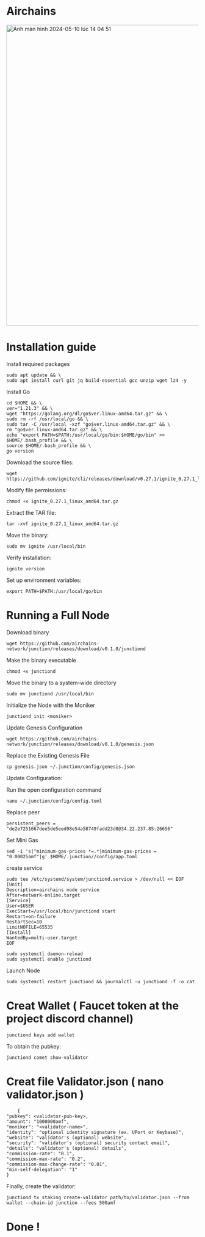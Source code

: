 # Airchains

<img width="789" alt="Ảnh màn hình 2024-05-10 lúc 14 04 51" src="https://github.com/Validator247/Airchains/assets/148058353/0f602ac7-f691-4c52-b5f1-5533c961aab3">

# Installation guide

Install required packages

    sudo apt update && \
    sudo apt install curl git jq build-essential gcc unzip wget lz4 -y

Install Go

    cd $HOME && \
    ver="1.21.3" && \
    wget "https://golang.org/dl/go$ver.linux-amd64.tar.gz" && \
    sudo rm -rf /usr/local/go && \
    sudo tar -C /usr/local -xzf "go$ver.linux-amd64.tar.gz" && \
    rm "go$ver.linux-amd64.tar.gz" && \
    echo "export PATH=$PATH:/usr/local/go/bin:$HOME/go/bin" >> $HOME/.bash_profile && \
    source $HOME/.bash_profile && \
    go version

Download the source files:

    wget https://github.com/ignite/cli/releases/download/v0.27.1/ignite_0.27.1_linux_amd64.tar.gz

Modify file permissions:

    chmod +x ignite_0.27.1_linux_amd64.tar.gz

Extract the TAR file:

    tar -xvf ignite_0.27.1_linux_amd64.tar.gz

Move the binary:

    sudo mv ignite /usr/local/bin

Verify installation:

    ignite version

Set up environment variables:

    export PATH=$PATH:/usr/local/go/bin

# Running a Full Node

Download binary

    wget https://github.com/airchains-network/junction/releases/download/v0.1.0/junctiond

Make the binary executable

    chmod +x junctiond

Move the binary to a system-wide directory

    sudo mv junctiond /usr/local/bin

Initialize the Node with the Moniker

    junctiond init <moniker>

Update Genesis Configuration

    wget https://github.com/airchains-network/junction/releases/download/v0.1.0/genesis.json

Replace the Existing Genesis File

    cp genesis.json ~/.junction/config/genesis.json

Update Configuration: 

Run the open configuration command

	nano ~/.junction/config/config.toml 	

 Replace peer

    persistent_peers = "de2e7251667dee5de5eed98e54a58749fadd23d8@34.22.237.85:26656"

Set Mini Gas

	sed -i 's|^minimum-gas-prices *=.*|minimum-gas-prices = "0.00025amf"|g' $HOME/.junction//config/app.toml
 
create service

    sudo tee /etc/systemd/system/junctiond.service > /dev/null << EOF
    [Unit]
    Description=airchains node service
    After=network-online.target
    [Service]
    User=$USER
    ExecStart=/usr/local/bin/junctiond start
    Restart=on-failure
    RestartSec=10
    LimitNOFILE=65535
    [Install]
    WantedBy=multi-user.target
    EOF

    sudo systemctl daemon-reload
    sudo systemctl enable junctiond

Launch Node


    sudo systemctl restart junctiond && journalctl -u junctiond -f -o cat		
	

# Creat Wallet  ( Faucet token at the project discord channel)

    junctiond keys add wallet

To obtain the pubkey:

    junctiond comet show-validator


# Creat file Validator.json  ( nano validator.json )

        {
	"pubkey": <validator-pub-key>,
	"amount": "1000000amf",
	"moniker": "<validator-name>",
	"identity": "optional identity signature (ex. UPort or Keybase)",
	"website": "validator's (optional) website",
	"security": "validator's (optional) security contact email",
	"details": "validator's (optional) details",
	"commission-rate": "0.1",
	"commission-max-rate": "0.2",
	"commission-max-change-rate": "0.01",
	"min-self-delegation": "1"
    }

Finally, create the validator:

    junctiond tx staking create-validator path/to/validator.json --from wallet --chain-id junction --fees 500amf

        
# Done !                
